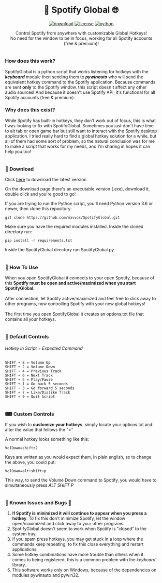 <h1 align="center">🎵 Spotify Global 🌐</h1>
<div align="center">
  
[![download](https://img.shields.io/badge/Download-Latest-green)](https://github.com/mavvos/SpotifyGlobal/releases/latest)
[![license](https://img.shields.io/badge/License-MIT-red)](https://github.com/mavvos/SpotifyGlobal/blob/main/LICENSE)
[![python](https://img.shields.io/badge/Python-3.6-3776AB.svg?style=flat&logo=python&logoColor=white)](https://www.python.org)

  Control Spotify from anywhere with customizable Global Hotkeys!\
  No need for the window to be in focus, working for all Spotify accounts (free & premium)!

</div>

#
### How does this work?
SpotifyGlobal is a python script that works listening for hotkeys with the <i><b>keyboard</b></i> module then sending them to <i><b>pywinauto</b></i> who will send the equivalent hotkey command to the Spotify application.
Because commands are sent <b>only</b> to the Spotify window, this script doesn't affect any  other audio sources! And because it doesn't use Spotify API, it's functional for all Spotify accounts (free & premium).

### Why does this exist?
While Spotify has built-in hotkeys, they don't work out of focus, this is what I was looking to fix with SpotifyGlobal. Sometimes you just don't have time to alt tab or open game bar but still want to interact with the Spotify desktop application. I tried really hard to find a global hotkey solution for a while, but all of them had some sort of problem, so the natural conclusion was for me to make a script that works for my needs, and I'm sharing in hopes it can help you too!

#
<h3>🎁 Download</h3>
Click <a href="https://github.com/mavvos/SpotifyGlobal/releases/latest">here</a> to download the latest version.

On the download page there's an executable version (.exe), download it, double click and you're good to go!

If you are trying to run the Python script, you'll need Python version 3.6 or newer, then clone this repository:
```
git clone https://github.com/mavvos/SpotifyGlobal.git
```

Make sure you have the required modules installed. Inside the cloned directory run:
```
pip install -r requirements.txt
```

Inside the SpotifyGlobal directory run SpotifyGlobal.py

#
<h3>🤔 How To Use </h3>
When you open SpotifyGlobal it connects to your open Spotify, because of this <b>Spotify must be open and active/maximized when you start SpotifyGlobal</b>.
<br><br>
After connection, let Spotify active/maximized and feel free to click away to other programs, now controlling Spotify with your new global hotkeys!
<br><br>
The first time you open SpotifyGlobal it creates an options.txt file that contains all your hotkeys.

#
<h3>🎹 Default Controls</h3>
<h6>Hotkey in Script = Expected Command</h6>

```
SHIFT + 8 = Volume Up
SHIFT + 2 = Volume Down
SHIFT + 4 = Previous Track
SHIFT + 6 = Next Track
SHIFT + 5 = Play/Pause
SHIFT + 1 = Go back 5 seconds
SHIFT + 3 = Go forward 5 seconds
SHIFT + 7 = Like/Dislike Track
SHIFT + 9 = Quit Script
```

#
<h3>⌨ Custom Controls</h3>
If you wish to <b>customize your hotkeys</b>, simply locate your options.txt and alter the value that follows the "="

A normal hotkey looks something like this:
```
VolDown=shift+2
```

Keys are written as you would expect them, in plain english, so to change the above, you could put:
```
VolDown=alt+shift+p
```

This way, to send the Volume Down command to Spotify, you would have to simultaneously press <i>ALT SHIFT P</i>

#
<h3>🐜 Known Issues and Bugs 🦟</h3>
<ol>
  <li><b>If Spotify is minimized it will continue to appear when you press a hotkey</b>. To fix this don't minimize Spotify, let the window open/maximized and click away to your other programs.</li>
  <li>SpotifyGlobal doesn't seem to work when Spotify is "closed" to the system tray.</li>
  <li>If you spam press hotkeys, you may get stuck in a loop where the commands keep repeating, to fix this close everything and restart  applications.</li>
  <li>Some hotkey combinations have more trouble than others when it comes to being registered, this is a common problem with the <i>keyboard</i> library.</li>
  <li>This software works only on Windows, because of the dependencies on modules pywinauto and pywin32.</li>
</ol>
